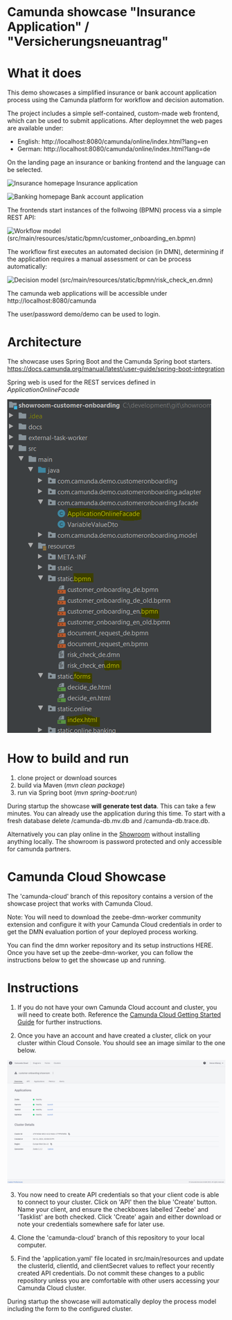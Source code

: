 # Camunda showcase "Insurance Application" / "Versicherungsneuantrag"

# What it does
This demo showcases a simplified insurance or bank account application process using the Camunda platform for workflow and decision automation.

The project includes a simple self-contained, custom-made web frontend, which can be used to submit applications.
After deploymnet the web pages are available under:

* English: http://localhost:8080/camunda/online/index.html?lang=en
* German: http://localhost:8080/camunda/online/index.html?lang=de

On the landing page an insurance or banking frontend and the language can be selected.

![Insurance homepage](docs/application.png)
Insurance application

![Banking homepage](docs/application_banking.png)
Bank account application

The frontends start instances of the follwoing (BPMN) process via a simple REST API:

![Workflow model](docs/workflow.png)
(src/main/resources/static/bpmn/customer_onboarding_en.bpmn)

The workflow first executes an automated decision (in DMN), determining if the application requires a manual assessment or can be process automatically:

![Decision model](docs/decision.png)
(src/main/resources/static/bpmn/risk_check_en.dmn)


The camunda web applications will be accessible under http://localhost:8080/camunda

The user/password demo/demo can be used to login.
 

# Architecture
The showcase uses Spring Boot and the Camunda Spring boot starters. 
https://docs.camunda.org/manual/latest/user-guide/spring-boot-integration

Spring web is used for the REST services defined in *ApplicationOnlineFacade*


![Insurance homepage](docs/projectLayout.png)


# How to build and run
1. clone project or download sources
2. build via Maven (*mvn clean package*)
3. run via Spring boot (*mvn spring-boot:run*) 

During startup the showcase **will generate test data**. This can take a few minutes.
You can already use the application during this time.
To start with a fresh database delete /camunda-db.mv.db and /camunda-db.trace.db.

Alternatively you can play online in the [Showroom](http://showroom.camunda.com/) without installing anything locally. The showroom is password protected and only accessible for camunda partners.

# Camunda Cloud Showcase

The 'camunda-cloud' branch of this repository contains a version of the showcase project that works with Camunda Cloud.

Note: You will need to download the zeebe-dmn-worker community extension and configure it with your Camunda Cloud credentials in order to get the DMN evaluation portion of your deployed process working. 

You can find the dmn worker repository and its setup instructions HERE. Once you have set up the zeebe-dmn-worker, you can follow the instructions below to get the showcase up and running.
# Instructions

1) If you do not have your own Camunda Cloud account and cluster, you will need to create both. Reference the [Camunda Cloud Getting Started Guide](https://camunda.com/blog/2019/09/getting-started-camunda-cloud/) for further instructions.

2) Once you have an account and have created a cluster, click on your cluster within Cloud Console. You should see an image similar to the one below. 

![Cloud Console](docs/cloud_console_screenshot.png)

3) You now need to create API credentials so that your client code is able to connect to your cluster. Click on 'API' then the blue 'Create' button. Name your client, and ensure the checkboxes labelled 'Zeebe' and 'Tasklist' are both checked. Click 'Create' again and either download or note your credentials somewhere safe for later use.

4) Clone the 'camunda-cloud' branch of this repository to your local computer.

5) Find the 'application.yaml' file located in src/main/resources and update the clusterId, clientId, and clientSecret values to reflect your recently created API credentials. Do not commit these changes to a public repository unless you are comfortable with other users accessing your Camunda Cloud cluster.











During startup the showcase will automatically deploy the process model
including the form to the configured cluster. 
